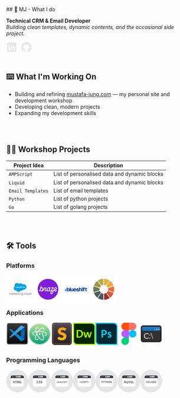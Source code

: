 <!DOCTYPE html>

<html>
  <head>
   <link rel="stylesheet" type="text/css" href="https://github.com/mjgodzilla86/mjgodzilla86/blob/main/style.css">
  </head>
    <body>
      ## 🦖 MJ - What I do

**Technical CRM & Email Developer**  
*Building clean templates, dynamic contents, and the occasional side project.*

<a href="https://www.linkedin.com/in/mustafajung/">
  <img align="left" alt="LinkedIn" width="30px" style="padding-right:10px;" src="images/social-media/linkedin-logo.png"/>
</a>
<a href="https://github.com/mjgodzilla86">
  <img align="left" alt="GitHub" width="30px" style="padding-right:10px;" src="images/social-media/github-logo.png"/>
</a>

<br/>
<br/>
<br/>

## ⌨️ What I'm Working On
- Building and refining [mustafa-jung.com](https://www.mustafa-jung.com) — my personal site and development workshop
- Developing clean, modern projects
- Expanding my development skills

<br/>
<br/>

## 👷‍♂️ Workshop Projects
| Project Idea | Description |
|--------|----------|
| `AMPScript` | List of personalised data and dynamic blocks |
| `Liquid` | List of personalised data and dynamic blocks |
| `Email Templates` | List of email templates |
| `Python` | List of python projects |
| `Go` | List of golang projects |

<br/>
<br/>

## 🛠 Tools  


### Platforms
  
<img align="left" alt="Salesforce Marketing Cloud" width="15%" style="" src="images/social-media/sfmc.png"/>
<img align="left" alt="Braze" width="15%" style="" src="images/social-media/braze.png"/>
<img align="left" alt="Blueshift" width="15%" style="" src="images/social-media/blueshift.png"/>
<img align="left" alt="Litmus" width="15%" style="" src="images/social-media/litmus.png"/> 

<br/>
<br/>
<br/>
<br/>  
  
### Applications

<img class="mob-img" align="left" alt="VS Code" width="12%" style="" src="images/social-media/vscode.png"/>
<img align="left" alt="ATOM" width="12%" style="" src="images/social-media/atom.png"/>
<img align="left" alt="Sublime Text" width="12%" style="" src="images/social-media/sublimetext.png"/>
<img align="left" alt="Dreamweaver" width="12%" style="" src="images/social-media/dreamweaver.png"/>
<img align="left" alt="Photoshop" width="12%" style="" src="images/social-media/photoshop.png"/>
<img align="left" alt="Figma" width="12%" style="" src="images/social-media/figma.png"/>
<img align="left" alt="Command Prompt" width="12%" style="" src="images/social-media/commandprompt.png"/>  

<br/>
<br/>
<br/>
<br/>  
  
### Programming Languages

<img align="left" alt="HTML" width="12%" style="" src="images/social-media/html.png"/>
<img align="left" alt="CSS" width="12%" style="" src="images/social-media/css.png"/>
<img align="left" alt="Javascript" width="12%" style="" src="images/social-media/javascript.png"/>
<img align="left" alt="Scripting" width="12%" style="" src="images/social-media/script.png"/>
<img align="left" alt="Python" width="12%" style="" src="images/social-media/python.png"/>
<img align="left" alt="MySQL" width="12%" style="" src="images/social-media/mysql.png"/>
<img align="left" alt="Golang" width="12%" style="" src="images/social-media/golang.png"/>

<br/>
<br/>
<br/>
<br/>



<!---

- 👋 Hi, I’m @mjgodzilla86
- 👀 I’m interested in ...
- 🌱 I’m currently learning new technical skills...
- 💞️ I’m looking to collaborate on ...
- 📫 How to reach me ...
- 😄 Pronouns: ...
- ⚡ Fun fact: ...


mjgodzilla86/mjgodzilla86 is a ✨ special ✨ repository because its `README.md` (this file) appears on your GitHub profile.
You can click the Preview link to take a look at your changes.
--->

</body>
</html>
